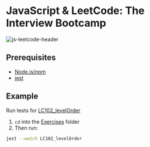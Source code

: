 # JavaScript & LeetCode: The Interview Bootcamp 

![js-leetcode-header](https://user-images.githubusercontent.com/82886646/157477396-4e6fdc64-3ace-4ba9-aa7d-50c80aa99976.png)

## Prerequisites
* [Node.js/npm](https://nodejs.org/en/)
* [jest](https://www.npmjs.com/package/jest)

## Example
Run tests for [LC102_levelOrder](exercises/LC102_levelOrder)

1) `cd` into the [Exercises](Exercises) folder
2) Then run:
```bash
jest --watch LC102_levelOrder
```
